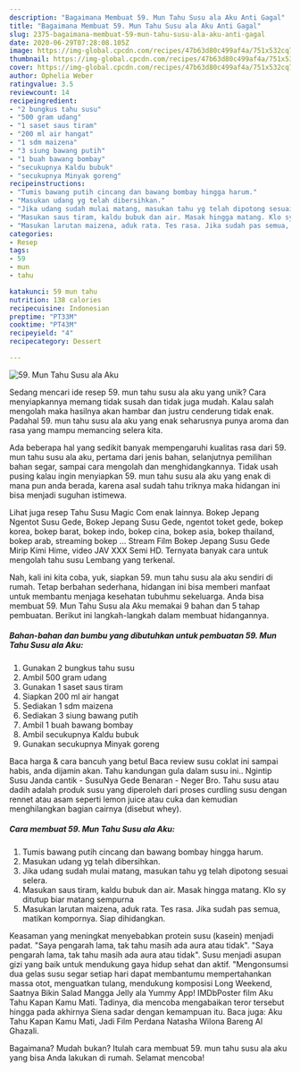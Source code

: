 ```yaml
---
description: "Bagaimana Membuat 59. Mun Tahu Susu ala Aku Anti Gagal"
title: "Bagaimana Membuat 59. Mun Tahu Susu ala Aku Anti Gagal"
slug: 2375-bagaimana-membuat-59-mun-tahu-susu-ala-aku-anti-gagal
date: 2020-06-29T07:28:08.105Z
image: https://img-global.cpcdn.com/recipes/47b63d80c499af4a/751x532cq70/59-mun-tahu-susu-ala-aku-foto-resep-utama.jpg
thumbnail: https://img-global.cpcdn.com/recipes/47b63d80c499af4a/751x532cq70/59-mun-tahu-susu-ala-aku-foto-resep-utama.jpg
cover: https://img-global.cpcdn.com/recipes/47b63d80c499af4a/751x532cq70/59-mun-tahu-susu-ala-aku-foto-resep-utama.jpg
author: Ophelia Weber
ratingvalue: 3.5
reviewcount: 14
recipeingredient:
- "2 bungkus tahu susu"
- "500 gram udang"
- "1 saset saus tiram"
- "200 ml air hangat"
- "1 sdm maizena"
- "3 siung bawang putih"
- "1 buah bawang bombay"
- "secukupnya Kaldu bubuk"
- "secukupnya Minyak goreng"
recipeinstructions:
- "Tumis bawang putih cincang dan bawang bombay hingga harum."
- "Masukan udang yg telah dibersihkan."
- "Jika udang sudah mulai matang, masukan tahu yg telah dipotong sesuai selera."
- "Masukan saus tiram, kaldu bubuk dan air. Masak hingga matang. Klo sy ditutup biar matang sempurna"
- "Masukan larutan maizena, aduk rata. Tes rasa. Jika sudah pas semua, matikan kompornya. Siap dihidangkan."
categories:
- Resep
tags:
- 59
- mun
- tahu

katakunci: 59 mun tahu 
nutrition: 138 calories
recipecuisine: Indonesian
preptime: "PT33M"
cooktime: "PT43M"
recipeyield: "4"
recipecategory: Dessert

---
```



![59. Mun Tahu Susu ala Aku](https://img-global.cpcdn.com/recipes/47b63d80c499af4a/751x532cq70/59-mun-tahu-susu-ala-aku-foto-resep-utama.jpg)

Sedang mencari ide resep 59. mun tahu susu ala aku yang unik? Cara menyiapkannya memang tidak susah dan tidak juga mudah. Kalau salah mengolah maka hasilnya akan hambar dan justru cenderung tidak enak. Padahal 59. mun tahu susu ala aku yang enak seharusnya punya aroma dan rasa yang mampu memancing selera kita.

Ada beberapa hal yang sedikit banyak mempengaruhi kualitas rasa dari 59. mun tahu susu ala aku, pertama dari jenis bahan, selanjutnya pemilihan bahan segar, sampai cara mengolah dan menghidangkannya. Tidak usah pusing kalau ingin menyiapkan 59. mun tahu susu ala aku yang enak di mana pun anda berada, karena asal sudah tahu triknya maka hidangan ini bisa menjadi suguhan istimewa.

Lihat juga resep Tahu Susu Magic Com enak lainnya. Bokep Jepang Ngentot Susu Gede, Bokep Jepang Susu Gede, ngentot toket gede, bokep korea, bokep barat, bokep indo, bokep cina, bokep asia, bokep thailand, bokep arab, streaming bokep … Stream Film Bokep Jepang Susu Gede Mirip Kimi Hime, video JAV XXX Semi HD. Ternyata banyak cara untuk mengolah tahu susu Lembang yang terkenal.


Nah, kali ini kita coba, yuk, siapkan 59. mun tahu susu ala aku sendiri di rumah. Tetap berbahan sederhana, hidangan ini bisa memberi manfaat untuk membantu menjaga kesehatan tubuhmu sekeluarga. Anda bisa membuat 59. Mun Tahu Susu ala Aku memakai 9 bahan dan 5 tahap pembuatan. Berikut ini langkah-langkah dalam membuat hidangannya.

<!--inarticleads1-->

##### Bahan-bahan dan bumbu yang dibutuhkan untuk pembuatan 59. Mun Tahu Susu ala Aku:

1. Gunakan 2 bungkus tahu susu
1. Ambil 500 gram udang
1. Gunakan 1 saset saus tiram
1. Siapkan 200 ml air hangat
1. Sediakan 1 sdm maizena
1. Sediakan 3 siung bawang putih
1. Ambil 1 buah bawang bombay
1. Ambil secukupnya Kaldu bubuk
1. Gunakan secukupnya Minyak goreng


Baca harga &amp; cara bancuh yang betul Baca review susu coklat ini sampai habis, anda dijamin akan. Tahu kandungan gula dalam susu ini.. Ngintip Susu Janda cantik - SusuNya Gede Benaran - Neger Bro. Tahu susu atau dadih adalah produk susu yang diperoleh dari proses curdling susu dengan rennet atau asam seperti lemon juice atau cuka dan kemudian menghilangkan bagian cairnya (disebut whey). 

<!--inarticleads2-->

##### Cara membuat 59. Mun Tahu Susu ala Aku:

1. Tumis bawang putih cincang dan bawang bombay hingga harum.
1. Masukan udang yg telah dibersihkan.
1. Jika udang sudah mulai matang, masukan tahu yg telah dipotong sesuai selera.
1. Masukan saus tiram, kaldu bubuk dan air. Masak hingga matang. Klo sy ditutup biar matang sempurna
1. Masukan larutan maizena, aduk rata. Tes rasa. Jika sudah pas semua, matikan kompornya. Siap dihidangkan.


Keasaman yang meningkat menyebabkan protein susu (kasein) menjadi padat. &#34;Saya pengarah lama, tak tahu masih ada aura atau tidak&#34;. &#34;Saya pengarah lama, tak tahu masih ada aura atau tidak&#34;. Susu menjadi asupan gizi yang baik untuk mendukung gaya hidup sehat dan aktif. &#34;Mengonsumsi dua gelas susu segar setiap hari dapat membantumu mempertahankan massa otot, menguatkan tulang, mendukung komposisi Long Weekend, Saatnya Bikin Salad Mangga Jelly ala Yummy App! IMDbPoster film Aku Tahu Kapan Kamu Mati. Tadinya, dia mencoba mengabaikan teror tersebut hingga pada akhirnya Siena sadar dengan kemampuan itu. Baca juga: Aku Tahu Kapan Kamu Mati, Jadi Film Perdana Natasha Wilona Bareng Al Ghazali. 

Bagaimana? Mudah bukan? Itulah cara membuat 59. mun tahu susu ala aku yang bisa Anda lakukan di rumah. Selamat mencoba!
